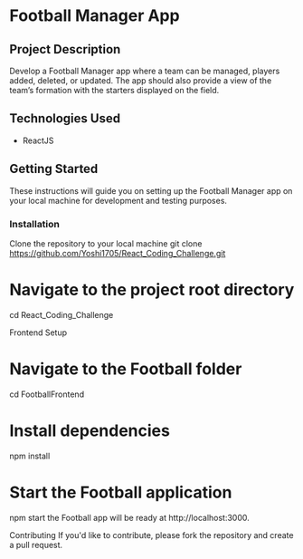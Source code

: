 # Football Manager App

## Project Description

Develop a Football Manager app where a team can be managed, players added, deleted, or updated. The app should also provide a view of the team’s formation with the starters displayed on the field.

## Technologies Used

- ReactJS

## Getting Started

These instructions will guide you on setting up the Football Manager app on your local machine for development and testing purposes.

### Installation
Clone the repository to your local machine
git clone https://github.com/Yoshi1705/React_Coding_Challenge.git

# Navigate to the project root directory
cd React_Coding_Challenge

Frontend Setup
# Navigate to the Football folder
cd FootballFrontend

# Install dependencies
npm install

# Start the Football application
npm start
the Football app will be ready at http://localhost:3000.

Contributing
If you'd like to contribute, please fork the repository and create a pull request.
